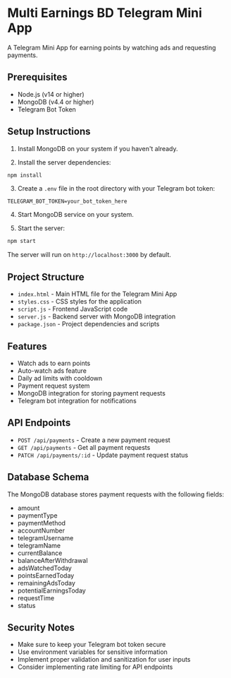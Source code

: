 # Multi Earnings BD Telegram Mini App

A Telegram Mini App for earning points by watching ads and requesting payments.

## Prerequisites

- Node.js (v14 or higher)
- MongoDB (v4.4 or higher)
- Telegram Bot Token

## Setup Instructions

1. Install MongoDB on your system if you haven't already.

2. Install the server dependencies:
```bash
npm install
```

3. Create a `.env` file in the root directory with your Telegram bot token:
```
TELEGRAM_BOT_TOKEN=your_bot_token_here
```

4. Start MongoDB service on your system.

5. Start the server:
```bash
npm start
```

The server will run on `http://localhost:3000` by default.

## Project Structure

- `index.html` - Main HTML file for the Telegram Mini App
- `styles.css` - CSS styles for the application
- `script.js` - Frontend JavaScript code
- `server.js` - Backend server with MongoDB integration
- `package.json` - Project dependencies and scripts

## Features

- Watch ads to earn points
- Auto-watch ads feature
- Daily ad limits with cooldown
- Payment request system
- MongoDB integration for storing payment requests
- Telegram bot integration for notifications

## API Endpoints

- `POST /api/payments` - Create a new payment request
- `GET /api/payments` - Get all payment requests
- `PATCH /api/payments/:id` - Update payment request status

## Database Schema

The MongoDB database stores payment requests with the following fields:
- amount
- paymentType
- paymentMethod
- accountNumber
- telegramUsername
- telegramName
- currentBalance
- balanceAfterWithdrawal
- adsWatchedToday
- pointsEarnedToday
- remainingAdsToday
- potentialEarningsToday
- requestTime
- status

## Security Notes

- Make sure to keep your Telegram bot token secure
- Use environment variables for sensitive information
- Implement proper validation and sanitization for user inputs
- Consider implementing rate limiting for API endpoints
